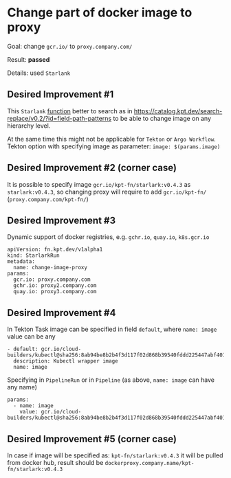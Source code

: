 # Change part of docker image to proxy

Goal: change `gcr.io/` to `proxy.company.com/`

Result: **passed**

Details: used `Starlank`

## Desired Improvement #1

This `Starlank` [function](changeProxy.yaml) better to search as
in https://catalog.kpt.dev/search-replace/v0.2/?id=field-path-patterns to be able to change image on any hierarchy
level.

At the same time this might not be applicable for `Tekton` or `Argo Workflow`.
Tekton option with specifying image as parameter: `image: $(params.image)`

## Desired Improvement #2  (corner case)

It is possible to specify image `gcr.io/kpt-fn/starlark:v0.4.3` as `starlark:v0.4.3`, so changing proxy will require to
add
`gcr.io/kpt-fn/` (`proxy.company.com/kpt-fn/`)

## Desired Improvement #3

Dynamic support of docker registries, e.g. `gchr.io`, `quay.io`, `k8s.gcr.io`

```
apiVersion: fn.kpt.dev/v1alpha1
kind: StarlarkRun
metadata:
  name: change-image-proxy
params:
  gcr.io: proxy.company.com
  gchr.io: proxy2.company.com
  quay.io: proxy3.company.com
```

## Desired Improvement #4

In Tekton Task image can be specified in field `default`, where `name: image` value can be any

```
- default: gcr.io/cloud-builders/kubectl@sha256:8ab94be8b2b4f3d117f02d868b39540fddd225447abf4014f7ba4765cb39f753
  description: Kubectl wrapper image
  name: image
```

Specifying in `PipelineRun` or in `Pipeline` (as above, `name: image` can have any name)

```
params:
  - name: image
    value: gcr.io/cloud-builders/kubectl@sha256:8ab94be8b2b4f3d117f02d868b39540fddd225447abf4014f7ba4765cb39f753
```

## Desired Improvement #5 (corner case)

In case if image will be specified as: `kpt-fn/starlark:v0.4.3` it will be pulled from docker hub, result should be
`dockerproxy.company.name/kpt-fn/starlark:v0.4.3`